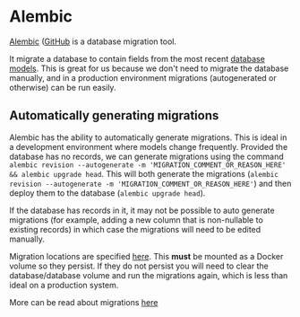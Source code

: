 # Alembic

[Alembic](https://alembic.sqlalchemy.org/en/latest/) ([GitHub](https://github.com/sqlalchemy/alembic]\)) is a database migration tool. 

It migrate a database to contain fields from the most recent [database models](../../../backend/src/models). This is great for us because we don't need to migrate the database manually, and in a production environment migrations (autogenerated or otherwise) can be run easily. 

## Automatically generating migrations
Alembic has the ability to automatically generate migrations. This is ideal in a development environment where models change frequently.
Provided the database has no records, we can generate migrations using the command `alembic revision --autogenerate -m 'MIGRATION_COMMENT_OR_REASON_HERE' && alembic upgrade head`.
This will both generate the migrations (`alembic revision --autogenerate -m 'MIGRATION_COMMENT_OR_REASON_HERE'`) and then deploy them to the database (`alembic upgrade head`).

If the database has records in it, it may not be possible to auto generate migrations (for example, adding a new column that is non-nullable to existing records) in which case the migrations will need to be edited manually.

Migration locations are specified [here](../../../backend/src/alembic.ini). This **must** be mounted as a Docker volume so they persist. If they do not persist you will need to clear the database/database volume and run the migrations again, which is less than ideal on a production system.

More can be read about migrations [here](https://alembic.sqlalchemy.org/en/latest/tutorial.html#create-a-migration-script)
